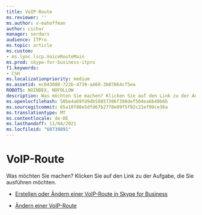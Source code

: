 ```yaml
---
title: VoIP-Route
ms.reviewer: ''
ms.author: v-mahoffman
author: cichur
manager: serdars
audience: ITPro
ms.topic: article
ms.custom:
- ms.lync.lscp.VoiceRouteMain
ms.prod: skype-for-business-itpro
f1.keywords:
- CSH
ms.localizationpriority: medium
ms.assetid: ec043088-722b-4739-a460-3b07864cf5ea
ROBOTS: NOINDEX, NOFOLLOW
description: Was möchten Sie machen? Klicken Sie auf den Link zu der Aufgabe, die Sie ausführen möchten.
ms.openlocfilehash: 50be4a69fd9db58857306f398def504ea6b40b6b
ms.sourcegitcommit: 65a10f80e5dfd67b2778e09f5f92c21ef09ce36a
ms.translationtype: MT
ms.contentlocale: de-DE
ms.lasthandoff: 11/04/2021
ms.locfileid: "60739891"
---
```

# <a name="voice-route"></a>VoIP-Route

Was möchten Sie machen? Klicken Sie auf den Link zu der Aufgabe, die Sie ausführen möchten.

- [Erstellen oder Ändern einer VoIP-Route in Skype for Business](../../../deploy/deploy-enterprise-voice/create-or-modify-a-voice-route.md)

- [Ändern einer VoIP-Route](/previous-versions/office/lync-server-2013/lync-server-2013-modify-a-voice-route)